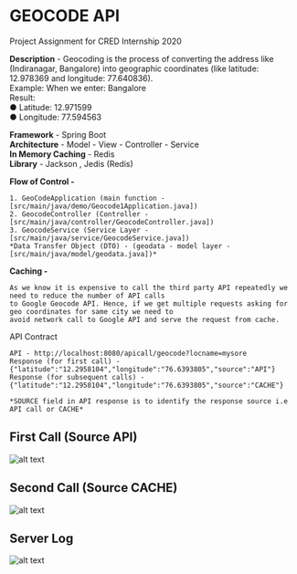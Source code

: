 # GEOCODE API
Project Assignment for CRED Internship 2020

**Description** - Geocoding is the process of converting the address like (Indiranagar, Bangalore) into geographic coordinates (like latitude: 12.978369 and longitude: 77.640836).  
Example: When we enter: Bangalore  
Result:  
● Latitude: 12.971599  
● Longitude: 77.594563  
  
**Framework** - Spring Boot  
**Architecture** - Model - View - Controller - Service  
**In Memory Caching** - Redis  
**Library** -  Jackson , Jedis (Redis)  

**Flow of Control -**  
```
1. GeoCodeApplication (main function - [src/main/java/demo/Geocode1Application.java])
2. GeocodeController (Controller - [src/main/java/controller/GeocodeController.java])
3. GeocodeService (Service Layer - [src/main/java/service/GeocodeService.java])  
*Data Transfer Object (DTO) - (geodata - model layer - [src/main/java/model/geodata.java])*  
```

**Caching -**  
```
As we know it is expensive to call the third party API repeatedly we need to reduce the number of API calls  
to Google Geocode API. Hence, if we get multiple requests asking for geo coordinates for same city we need to  
avoid network call to Google API and serve the request from cache.  
```

API Contract  
```
API - http://localhost:8080/apicall/geocode?locname=mysore  
Response (for first call) - {"latitude":"12.2958104","longitude":"76.6393805","source":"API"}  
Response (for subsequent calls) - {"latitude":"12.2958104","longitude":"76.6393805","source":"CACHE"}  

*SOURCE field in API response is to identify the response source i.e API call or CACHE* 
```

## First Call (Source API)
![alt text](https://github.com/adarsh456/cred-project/blob/master/screenshots/api%20source.PNG)


## Second Call (Source CACHE)
![alt text](https://github.com/adarsh456/cred-project/blob/master/screenshots/cache%20source.PNG)

## Server Log
![alt text](https://github.com/adarsh456/cred-project/blob/master/screenshots/server%20log.PNG)
